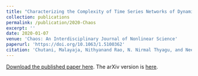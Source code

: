 ```yaml
---
title: "Characterizing the Complexity of Time Series Networks of Dynamical Systems: A Simplicial Approach"
collection: publications
permalink: /publication/2020-Chaos
excerpt: ''
date: 2020-01-07
venue: 'Chaos: An Interdisciplinary Journal of Nonlinear Science'
paperurl: 'https://doi.org/10.1063/1.5100362'
citation: 'Chutani, Malayaja, Nithyanand Rao, N. Nirmal Thyagu, and Neelima Gupte. 2020. "Characterizing the Complexity of Time Series Networks of Dynamical Systems: A Simplicial Approach." <i>Chaos</i>. 30(1): 013109.'
---
```

<!---This paper is about the number 2. The number 3 is left for future work.--->

[Download the published paper here](http://academicpages.github.io/files/Chaos.pdf). The arXiv version is [here](https://arxiv.org/abs/1807.03154).

<!---Recommended citation: Your Name, You. (2010). "Paper Title Number 2." <i>Journal 1</i>. 1(2).--->

